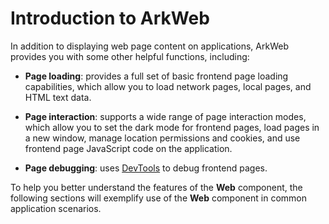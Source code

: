 # Introduction to ArkWeb


In addition to displaying web page content on applications, ArkWeb provides you with some other helpful functions, including:


- **Page loading**: provides a full set of basic frontend page loading capabilities, which allow you to load network pages, local pages, and HTML text data.

- **Page interaction**: supports a wide range of page interaction modes, which allow you to set the dark mode for frontend pages, load pages in a new window, manage location permissions and cookies, and use frontend page JavaScript code on the application.

- **Page debugging**: uses [DevTools](web-debugging-with-devtools.md) to debug frontend pages.


To help you better understand the features of the **Web** component, the following sections will exemplify use of the **Web** component in common application scenarios.
